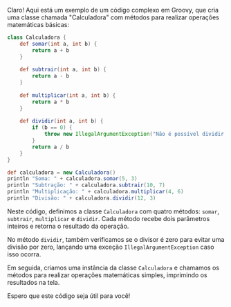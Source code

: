 Claro! Aqui está um exemplo de um código complexo em Groovy, que cria uma classe chamada "Calculadora" com métodos para realizar operações matemáticas básicas:

```groovy
class Calculadora {
    def somar(int a, int b) {
        return a + b
    }
    
    def subtrair(int a, int b) {
        return a - b
    }
    
    def multiplicar(int a, int b) {
        return a * b
    }
    
    def dividir(int a, int b) {
        if (b == 0) {
            throw new IllegalArgumentException("Não é possível dividir por zero!")
        }
        return a / b
    }
}

def calculadora = new Calculadora()
println "Soma: " + calculadora.somar(5, 3)
println "Subtração: " + calculadora.subtrair(10, 7)
println "Multiplicação: " + calculadora.multiplicar(4, 6)
println "Divisão: " + calculadora.dividir(12, 3)
```

Neste código, definimos a classe `Calculadora` com quatro métodos: `somar`, `subtrair`, `multiplicar` e `dividir`. Cada método recebe dois parâmetros inteiros e retorna o resultado da operação.

No método `dividir`, também verificamos se o divisor é zero para evitar uma divisão por zero, lançando uma exceção `IllegalArgumentException` caso isso ocorra.

Em seguida, criamos uma instância da classe `Calculadora` e chamamos os métodos para realizar operações matemáticas simples, imprimindo os resultados na tela.

Espero que este código seja útil para você!